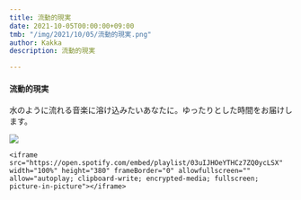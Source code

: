 ```yaml
---
title: 流動的現実
date: 2021-10-05T00:00:00+09:00
tmb: "/img/2021/10/05/流動的現実.png"
author: Kakka
description: 流動的現実

---
```

#### 流動的現実

水のように流れる音楽に溶け込みたいあなたに。ゆったりとした時間をお届けします。

![](/img/2021/10/05/流動的現実.png)

    <iframe src="https://open.spotify.com/embed/playlist/03uIJHOeYTHCz7ZQ0ycLSX" width="100%" height="380" frameBorder="0" allowfullscreen="" allow="autoplay; clipboard-write; encrypted-media; fullscreen; picture-in-picture"></iframe>